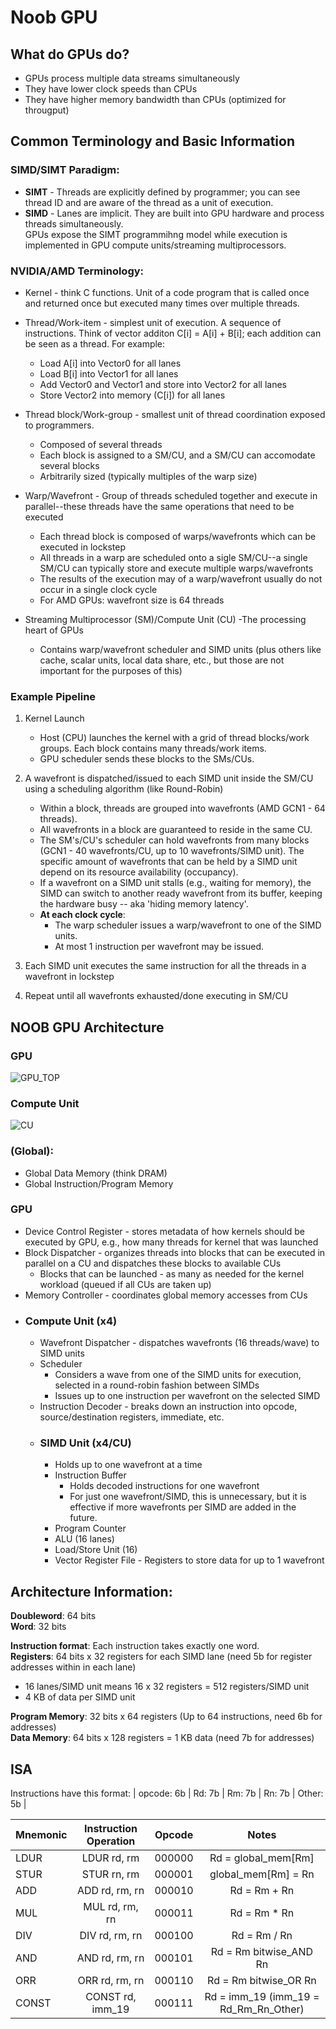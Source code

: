 # Noob GPU
## What do GPUs do?  
- GPUs process multiple data streams simultaneously
- They have lower clock speeds than CPUs
- They have higher memory bandwidth than CPUs (optimized for througput)

## Common Terminology and Basic Information
### SIMD/SIMT Paradigm:  
- __SIMT__ - Threads are explicitly defined by programmer; you can see thread ID and are aware of the thread as a unit of execution. 
- __SIMD__ - Lanes are implicit. They are built into GPU hardware and process threads simultaneously.  
GPUs expose the SIMT programmihng model while execution is implemented in GPU compute units/streaming multiprocessors. 

### NVIDIA/AMD Terminology:  
- Kernel - think C functions. Unit of a code program that is called once and returned once but executed many times over multiple threads.
- Thread/Work-item - simplest unit of execution. A sequence of instructions. Think of vector additon C[i] = A[i] + B[i]; each addition can be seen as a thread. For example:  
    - Load A[i] into Vector0 for all lanes
    - Load B[i] into Vector1 for all lanes
    - Add Vector0 and Vector1 and store into Vector2 for all lanes
    - Store Vector2 into memory (C[i]) for all lanes
    
- Thread block/Work-group - smallest unit of thread coordination exposed to programmers.
    - Composed of several threads
    - Each block is assigned to a SM/CU, and a SM/CU can accomodate several blocks
    - Arbitrarily sized (typically multiples of the warp size)

- Warp/Wavefront - Group of threads scheduled together and execute in parallel--these threads have the same operations that need to be executed
    - Each thread block is composed of warps/wavefronts which can be executed in lockstep
    - All threads in a warp are scheduled onto a sigle SM/CU--a single SM/CU can typically store and execute multiple warps/wavefronts
    - The results of the execution may of a warp/wavefront usually do not occur in a single clock cycle
    - For AMD GPUs: wavefront size is 64 threads 

- Streaming Multiprocessor (SM)/Compute Unit (CU) -The processing heart of GPUs
    - Contains warp/wavefront scheduler and SIMD units (plus others like cache, scalar units, local data share, etc., but those are not important for the purposes of this) 

### Example Pipeline
1. Kernel Launch  
    - Host (CPU) launches the kernel with a grid of thread blocks/work groups. Each block contains many threads/work items.  
    - GPU scheduler sends these blocks to the SMs/CUs.  

2. A wavefront is dispatched/issued to each SIMD unit inside the SM/CU using a scheduling algorithm (like Round-Robin) 
    - Within a block, threads are grouped into wavefronts (AMD GCN1 - 64 threads).  
    - All wavefronts in a block are guaranteed to reside in the same CU.
    - The SM's/CU's scheduler can hold wavefronts from many blocks (GCN1 - 40 wavefronts/CU, up to 10 wavefronts/SIMD unit). The specific amount of wavefronts that can be held by a SIMD unit depend on its resource availability (occupancy).
    - If a wavefront on a SIMD unit stalls (e.g., waiting for memory), the SIMD can switch to another ready wavefront from its buffer, keeping the hardware busy -- aka 'hiding memory latency'.
    - __At each clock cycle__: 
        - The warp scheduler issues a warp/wavefront to one of the SIMD units. 
        - At most 1 instruction per wavefront may be issued.

3. Each SIMD unit executes the same instruction for all the threads in a wavefront in lockstep

4. Repeat until all wavefronts exhausted/done executing in SM/CU

## NOOB GPU Architecture
### GPU
![GPU_TOP](img/NOOB_GPU_TOP.jpeg) 

### Compute Unit
![CU](img/NOOB_GPU_CU.jpeg) 


### (Global):
- Global Data Memory (think DRAM) 
- Global Instruction/Program Memory
### GPU
- Device Control Register - stores metadata of how kernels should be executed by GPU, e.g., how many threads for kernel that was launched
- Block Dispatcher - organizes threads into blocks that can be executed in parallel on a CU and dispatches these blocks to available CUs
    - Blocks that can be launched - as many as needed for the kernel workload (queued if all CUs are taken up)
- Memory Controller - coordinates global memory accesses from CUs
- ### Compute Unit (x4)
    - Wavefront Dispatcher - dispatches wavefronts (16 threads/wave) to SIMD units 
    - Scheduler
        - Considers a wave from one of the SIMD units for execution, selected in a round-robin fashion between SIMDs
        - Issues up to one instruction per wavefront on the selected SIMD
    - Instruction Decoder - breaks down an instruction into opcode, source/destination registers, immediate, etc.
    - ###  SIMD Unit (x4/CU)
        - Holds up to one wavefront at a time
        - Instruction Buffer
            - Holds decoded instructions for one wavefront
            - For just one wavefront/SIMD, this is unnecessary, but it is effective if more wavefronts per SIMD are added in the future.
        - Program Counter
        - ALU (16 lanes)
        - Load/Store Unit (16)
        - Vector Register File - Registers to store data for up to 1 wavefront

## Architecture Information:
__Doubleword__: 64 bits  
__Word__: 32 bits  

__Instruction format__: Each instruction takes exactly one word.   
__Registers__: 64 bits x 32 registers for each SIMD lane (need 5b for register addresses within in each lane)
- 16 lanes/SIMD unit means 16 x 32 registers = 512 registers/SIMD unit
- 4 KB of data per SIMD unit

__Program Memory__: 32 bits x 64 registers (Up to 64 instructions, need 6b for addresses)  
__Data Memory__: 64 bits x 128 registers = 1 KB data (need 7b for addresses)

## ISA
Instructions have this format: | opcode: 6b | Rd: 7b | Rm: 7b | Rn: 7b | Other: 5b |


| Mnemonic | Instruction Operation | Opcode | Notes
| :---------------- | :------: | :----------------: | :----: |
| LDUR |   LDUR rd, rm | 000000 | Rd = global_mem[Rm]
| STUR |   STUR rn, rm | 000001 | global_mem[Rm] = Rn
| ADD |  ADD rd, rm, rn | 000010 | Rd = Rm + Rn
| MUL |  MUL rd, rm, rn  | 000011 | Rd = Rm * Rn
| DIV |  DIV rd, rm, rn  | 000100 | Rd = Rm / Rn
| AND | AND rd, rm, rn | 000101 | Rd = Rm bitwise_AND Rn
| ORR | ORR rd, rm, rn | 000110 | Rd = Rm  bitwise_OR Rn
| CONST | CONST rd, imm_19 | 000111 | Rd = imm_19 (imm_19 = Rd_Rm_Rn_Other)